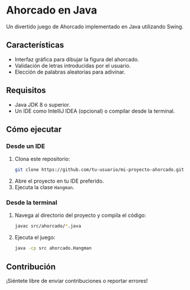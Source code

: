 # Ahorcado en Java

Un divertido juego de Ahorcado implementado en Java utilizando Swing. 

## Características
- Interfaz gráfica para dibujar la figura del ahorcado.
- Validación de letras introducidas por el usuario.
- Elección de palabras aleatorias para adivinar.

## Requisitos
- Java JDK 8 o superior.
- Un IDE como IntelliJ IDEA (opcional) o compilar desde la terminal.

## Cómo ejecutar
### Desde un IDE
1. Clona este repositorio:
   ```bash
   git clone https://github.com/tu-usuario/mi-proyecto-ahorcado.git
   ```
2. Abre el proyecto en tu IDE preferido.
3. Ejecuta la clase `Hangman`.

### Desde la terminal
1. Navega al directorio del proyecto y compila el código:
   ```bash
   javac src/ahorcado/*.java
   ```
2. Ejecuta el juego:
   ```bash
   java -cp src ahorcado.Hangman
   ```

## Contribución
¡Siéntete libre de enviar contribuciones o reportar errores!
